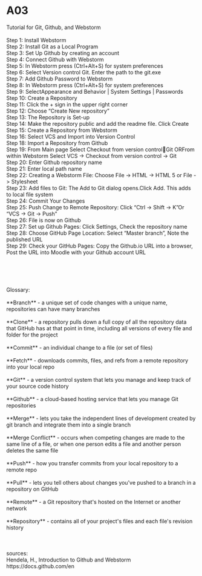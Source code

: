 # A03

Tutorial for Git, Github, and Webstorm<br/>
<br/>
Step 1: Install Webstorm<br/>
Step 2: Install Git as a Local Program<br/>
Step 3: Set Up Github by creating an account<br/>
Step 4: Connect Github with Webstorm<br/>
Step 5: In Webstorm press (Ctrl+Alt+S) for system preferences<br/>
Step 6: Select Version control Git. Enter the path to the git.exe<br/>
Step 7: Add Github Password to Webstorm<br/>
Step 8: In Webstorm press (Ctrl+Alt+S) for system preferences<br/>
Step 9: SelectAppearance and Behavior | System Settings | Passwords<br/>
Step 10: Create a Repository<br/>
Step 11: Click the + sign in the upper right corner<br/>
Step 12: Choose “Create New repository”<br/>
Step 13: The Repository is Set-up<br/>
Step 14: Make the repository public and add the readme file. Click Create<br/>
Step 15: Create a Repository from Webstorm<br/>
Step 16: Select VCS and Import into Version Control<br/>
Step 18: Import a Repository from Github<br/>
Step 19: From Main page Select Checkout from version controlGit  ORFrom within Webstorm Select VCS -> Checkout from version control -> Git<br/>
Step 20: Enter Github repository name<br/>
Step 21: Enter local path name<br/>
Step 22: Creating a Webstorm File: Choose File -> HTML -> HTML 5 or File -> Stylesheet<br/>
Step 23: Add files to Git: The Add to Git dialog opens.Click Add. This adds to local file system<br/>
Step 24: Commit Your Changes<br/>
Step 25: Push Change to Remote Repository: Click “Ctrl -> Shift -> K”Or “VCS -> Git -> Push”<br/>
Step 26: File is now on Github<br/>
Step 27: Set up Github Pages: Click Settings, Check the repository name<br/>
Step 28: Choose GitHub Page Location: Select “Master branch”, Note the published URL<br/>
Step 29: Check your GitHub Pages: Copy the Github.io URL into a browser, Post the URL into Moodle with your Github account URL<br/>



<br/>
<br/>
<br/>
<br/>
Glossary:<br/>
<br/>
**Branch** - a unique set of code changes with a unique name, repositories can have many branches<br/>
<br/>
**Clone** - a repository pulls down a full copy of all the repository data that GitHub has at that point in time, including all versions of every file and folder for the project<br/>
<br/>
**Commit** - an individual change to a file (or set of files)<br/>
<br/>
**Fetch** - downloads commits, files, and refs from a remote repository into your local repo<br/>
<br/>
**Git** - a version control system that lets you manage and keep track of your source code history<br/>
<br/>
**Github** - a cloud-based hosting service that lets you manage Git repositories<br/>
<br/>
**Merge** - lets you take the independent lines of development created by git branch and integrate them into a single branch<br/>
<br/>
**Merge Conflict** - occurs when competing changes are made to the same line of a file, or when one person edits a file and another person deletes the same file<br/>
<br/>
**Push** - how you transfer commits from your local repository to a remote repo<br/>
<br/>
**Pull** - lets you tell others about changes you've pushed to a branch in a repository on GitHub<br/>
<br/>
**Remote** - a Git repository that's hosted on the Internet or another network<br/>
<br/>
**Repository** - contains all of your project's files and each file's revision history<br/>
<br/>
<br/>
<br/>
sources:<br/>
Hendela, H., Introduction to Github and Webstorm<br/>
https://docs.github.com/en
